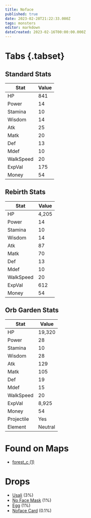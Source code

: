 ```yaml
---
title: Noface
published: true
date: 2023-02-28T21:22:33.000Z
tags: monsters
editor: markdown
dateCreated: 2023-02-16T00:00:00.000Z
---
```


# Tabs {.tabset}

## Standard Stats

|Stat|Value|
|-|-|
|HP|841|
|Power|14|
|Stamina|10|
|Wisdom|14|
|Atk|25|
|Matk|20|
|Def|13|
|Mdef|10|
|WalkSpeed|20|
|ExpVal|175|
|Money|54|
## Rebirth Stats

|Stat|Value|
|-|-|
|HP|4,205|
|Power|14|
|Stamina|10|
|Wisdom|14|
|Atk|87|
|Matk|70|
|Def|13|
|Mdef|10|
|WalkSpeed|20|
|ExpVal|612|
|Money|54|
## Orb Garden Stats

|Stat|Value|
|-|-|
|HP|19,320|
|Power|28|
|Stamina|10|
|Wisdom|28|
|Atk|129|
|Matk|105|
|Def|19|
|Mdef|15|
|WalkSpeed|20|
|ExpVal|8,925|
|Money|54|
|Projectile|Yes|
|Element|Neutral|

# Found on Maps
 * [forest_c (1)](/maps/forest_c)

# Drops
 * [Usali](/items/usali) (3%)
 * [No Face Mask](/items/no-face-mask) (1%)
 * [Egg](/items/egg) (1%)
 * [Noface Card](/items/noface-card) (0.1%)
